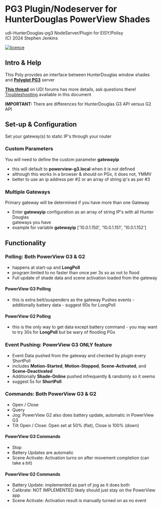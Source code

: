 
# PG3 Plugin/Nodeserver for HunterDouglas PowerView Shades

udi-HunterDouglas-pg3 NodeServer/Plugin for EISY/Polisy  
(C) 2024 Stephen Jenkins

[![licence][shield]][licenseFile]

## Intro & Help

This Poly provides an interface between HunterDouglas window shades
and [**Polyglot PG3**][polyglot] server

[**This thread**][forum] on UDI forums has more details, ask questions there!  
[Troubleshooting][troubleshoot] available in this document

**IMPORTANT:** There are differences for HunterDouglas G3 API versus G2 API

## Set-up & Configuration

Set your gateway(s) to static IP's through your router

### Custom Parameters

You will need to define the custom parameter **gatewayip**

- this will default to **powerview-g3.local**  when it is not defined
- although this works in a browser & should on PGx, it does not, YMMV
- better to use an ip address per #2 or an array of string ip's as per #3

### Multiple Gateways

Primary gateway will be determined if you have more than one Gateway

- Enter **gatewayip** configuration as an array of string IP's with all Hunter Douglas  
gateways you have  
- example for variable  **gatewayip** ['10.0.1.150', '10.0.1.151', '10.0.1.152']

## Functionality

### Polling: Both PowerView G3 & G2

- happens at start-up and **LongPoll**
- program limited to no faster than once per 3s so as not to flood
- Full update of shade data and scene activation loaded from the gateway

#### PowerView G3 Polling

- this is extra belt/suspenders as the gateway Pushes events
      - additionally battery data
      - suggest 60s for LongPoll

#### PowerView G2 Polling

- this is the only way to get data except battery command
      - you may want to try 30s for **LongPoll** but be wary of flooding PGx

### Event Pushing: PowerView G3 ONLY feature

- Event Data pushed from the gateway and checked by plugin every ShortPoll
- includes **Motion-Started**, **Motion-Stopped**, **Scene-Activated**, and **Scene-Deactivated**
- Additionally **Shade-Online** pushed infrequently & randomly so it seems
- suggest 5s for **ShortPoll**

### Commands: Both PowerView G3 & G2

- Open / Close
- Query
- Jog: PowerView G2 also does battery update, automatic in PowerView G3
- Tilt Open / Close:  Open set at 50% (flat), Close is 100% (down)

#### PowerView G3 Commands

- Stop
- Battery Updates are automatic
- Scene Activate:  Activation turns on after movement completion (can take a bit)

#### PowerView G2 Commands

- Battery Update:  implemented as part of jog as it does both
- Calibrate:  NOT IMPLEMENTED likely should just stay on the PowerView app
- Scene Activate:  Activation result is manually turned on as no event

[shield]: https://img.shields.io/github/license/mashape/apistatus.svg
[licenseFile]: LICENSE
[polyglot]: https://github.com/UniversalDevicesInc/pg3-dist
[forum]: https://forum.universal-devices.com/forum/439-hunter-douglas/
[troubleshoot]: /docs/troubleshooting.md
